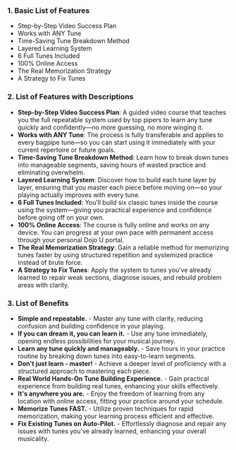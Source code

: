 ### 1. Basic List of Features
- Step-by-Step Video Success Plan  
- Works with ANY Tune  
- Time-Saving Tune Breakdown Method  
- Layered Learning System  
- 6 Full Tunes Included  
- 100% Online Access  
- The Real Memorization Strategy  
- A Strategy to Fix Tunes  

### 2. List of Features with Descriptions
- **Step-by-Step Video Success Plan**: A guided video course that teaches you the full repeatable system used by top pipers to learn any tune quickly and confidently—no more guessing, no more winging it.  
- **Works with ANY Tune**: The process is fully transferable and applies to every bagpipe tune—so you can start using it immediately with your current repertoire or future goals.  
- **Time-Saving Tune Breakdown Method**: Learn how to break down tunes into manageable segments, saving hours of wasted practice and eliminating overwhelm.  
- **Layered Learning System**: Discover how to build each tune layer by layer, ensuring that you master each piece before moving on—so your playing actually improves with every tune.  
- **6 Full Tunes Included**: You’ll build six classic tunes inside the course using the system—giving you practical experience and confidence before going off on your own.  
- **100% Online Access**: The course is fully online and works on any device. You can progress at your own pace with permanent access through your personal Dojo U portal.  
- **The Real Memorization Strategy**: Gain a reliable method for memorizing tunes faster by using structured repetition and systemized practice instead of brute force.  
- **A Strategy to Fix Tunes**: Apply the system to tunes you’ve already learned to repair weak sections, diagnose issues, and rebuild problem areas with clarity.  

### 3. List of Benefits
- **Simple and repeatable.** - Master any tune with clarity, reducing confusion and building confidence in your playing.  
- **If you can dream it, you can learn it.** - Use any tune immediately, opening endless possibilities for your musical journey.  
- **Learn any tune quickly and manageably.** - Save hours in your practice routine by breaking down tunes into easy-to-learn segments.  
- **Don't just learn - master!** - Achieve a deeper level of proficiency with a structured approach to mastering each piece.  
- **Real World Hands-On Tune Building Experience.** - Gain practical experience from building real tunes, enhancing your skills effectively.  
- **It's anywhere you are.** - Enjoy the freedom of learning from any location with online access, fitting your practice around your schedule.  
- **Memorize Tunes FAST.** - Utilize proven techniques for rapid memorization, making your learning process efficient and effective.  
- **Fix Existing Tunes on Auto-Pilot.** - Effortlessly diagnose and repair any issues with tunes you've already learned, enhancing your overall musicality.  